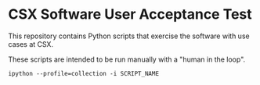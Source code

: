 # CSX Software User Acceptance Test

This repository contains Python scripts that exercise the software
with use cases at CSX.

These scripts are intended to be run manually with a "human in the loop".

```
ipython --profile=collection -i SCRIPT_NAME
```
